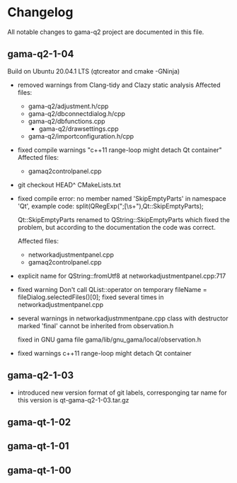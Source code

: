 # Changelog

All notable changes to gama-q2 project are documented in this file.

## gama-q2-1-04

Build on Ubuntu 20.04.1 LTS (qtcreator and cmake -GNinja)

* removed warnings from Clang-tidy and Clazy static analysis
  Affected files:
  * gama-q2/adjustment.h/cpp
  * gama-q2/dbconnectdialog.h/cpp
  * gama-q2/dbfunctions.cpp
	* gama-q2/drawsettings.cpp
  * gama-q2/importconfiguration.h/cpp


* fixed compile warnings "c++11 range-loop might detach Qt container"
  Affected files:
  * gamaq2controlpanel.cpp

* git checkout  HEAD^ CMakeLists.txt

* fixed compile error: no member named 'SkipEmptyParts' in namespace 'Qt',
  example code: split(QRegExp(";[\\s+"),Qt::SkipEmptyParts);

  Qt::SkipEmptyParts renamed to QString::SkipEmptyParts which fixed
  the problem, but according to the documentation the code was correct.

  Affected files:
  * networkadjustmentpanel.cpp
  * gamaq2controlpanel.cpp

* explicit name for QString::fromUtf8 at networkadjustmentpanel.cpp:717

* fixed warning Don't call QList::operator[]() on temporary
  fileName = fileDialog.selectedFiles()[0];
  fixed several times in networkadjustmentpanel.cpp

* several warnings in networkadjustmmentpane.cpp  class with destructor
  marked 'final' cannot be inherited from observation.h

  fixed in GNU gama file gama/lib/gnu_gama/local/observation.h

* fixed warnings c++11 range-loop might detach Qt container

## gama-q2-1-03

* introduced new version format of git labels, corresponging tar
  name for this version is qt-gama-q2-1-03.tar.gz

## gama-qt-1-02

## gama-qt-1-01

## gama-qt-1-00
